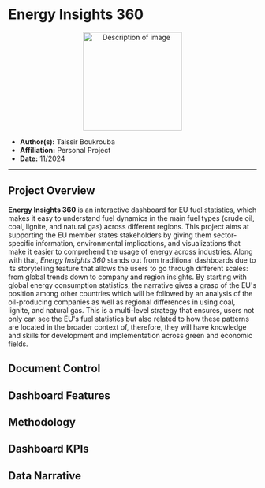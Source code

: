 # Energy Insights 360

<div align="center">
<img src="https://github.com/user-attachments/assets/42cad37c-c475-4871-8ec3-893bd1031379" alt="Description of image" width="200" height="200">
</div>

- **Author(s):** Taissir Boukrouba
- **Affiliation:** Personal Project  
- **Date:** 11/2024

---




## Project Overview 
**Energy Insights 360** is an interactive dashboard for EU fuel statistics, which makes it easy to understand fuel dynamics in the main fuel types (crude oil, coal, lignite, and natural gas) across different regions. This project aims at supporting the EU member states stakeholders by giving them sector-specific information, environmental implications, and visualizations that make it easier to comprehend the usage of energy across industries. Along with that, *Energy Insights 360* stands out from traditional dashboards due to its storytelling feature that allows the users to go through different scales: from global trends down to company and region insights. By starting with global energy consumption statistics, the narrative gives a grasp of the EU's position among other countries which will be followed by an analysis of the oil-producing companies as well as regional differences in using coal, lignite, and natural gas. This is a multi-level strategy that ensures, users not only can see the EU's fuel statistics but also related to how these patterns are located in the broader context of, therefore, they will have knowledge and skills for development and implementation across green and economic fields.

## Document Control


## Dashboard Features 


## Methodology


## Dashboard KPIs 


## Data Narrative 

